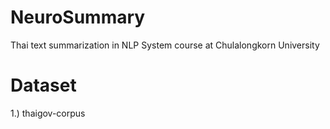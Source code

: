 # NeuroSummary
Thai text summarization in NLP System course at Chulalongkorn University 

# Dataset
1.) thaigov-corpus
